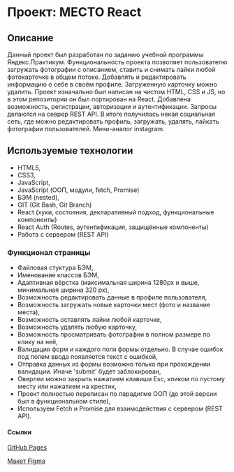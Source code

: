 # Проект: МЕСТО React

## Описание
Данный проект был разработан по заданию учебной программы Яндекс.Практикум. Функциональность проекта позволяет пользователю загружать фотографии с описанием, ставить и снимать лайки любой фотокарточке в общем потоке. Добавлять и редактировать информацию о себе в своём профиле. Загруженную карточку можно удалить. Проект изначально был написан на чистом HTML, CSS и JS, но в этом репозитории он был портирован на React. Добавлена возможность, регистрации, авторизации и аутентификации. Запросы делаются на севрер REST API. В итоге получилась некая социальная сеть, где можно редактировать профиль, загружать, удалять, лайкать фотографии пользователей. Мини-аналог instagram.

## Используемые технологии
- HTML5,
- CSS3,
- JavaScript,
- JavaScript (ООП, модули, fetch, Promise)
- БЭМ (nested),
- GIT (Git Bash, Git Branch)
- React (хуки, состояния, декларативный подход, функциональные компоненты)
- React Auth (Routes, аутентификация, защищённые компоненты)
- Работа с сервером (REST API)

### Функционал страницы
- Файловая стуктура БЭМ,
- Именование классов БЭМ,
- Адаптивная вёрстка (максимальная ширина 1280px и выше, минимальная ширина 320 px),
- Возможность редактировать данные в профиле пользователя,
- Возможность загружать новые карточки мест (фото и название места),
- Возможность оставлять лайки любой карточке,
- Возможность удалять любую карточку,
- Возможность просматривать фотографии в полном размере по клику на неё,
- Валидация форм и каждого поля формы отдельно. В случае ошибок под полем ввода появляется текст с ошибкой,
- Отправка данных из формы возможно только при прохождении валидации. Иначе 'submit' будет заблокирован,
- Оверлеи можно закрыть нажатием клавиши Esc, кликом по пустому месту или нажатием на крестик,
- Проект полностью переписан по парадигме ООП (до этой версии был в функциональном стиле),
- Используем Fetch и Promise для взаимодействия с сервером (REST API).

#### Ссылки
[GitHub Pages](https://iloveyouamerica.github.io/react-mesto-auth/ "GitHub Pages")

[Макет Figma](https://www.figma.com/file/2cn9N9jSkmxD84oJik7xL7/JavaScript.-Sprint-4?node-id=0%3A1 "Макет Figma")
